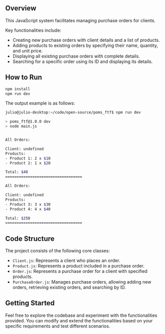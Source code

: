## Overview

This JavaScript system facilitates managing purchase orders for clients.

Key functionalities include:

- Creating new purchase orders with client details and a list of products.
- Adding products to existing orders by specifying their name, quantity, and unit price.
- Displaying all existing purchase orders with complete details.
- Searching for a specific order using its ID and displaying its details.

## How to Run

```bash
npm install
npm run dev
```

The output example is as follows:

```bash
julio@julio-desktop:~/code/open-source/poms_ftf$ npm run dev

> poms_ftf@1.0.0 dev
> node main.js


All Orders: 

Client: undefined
Products: 
- Product 1: 2 x $10
- Product 2: 1 x $20

Total: $40
==================================

All Orders: 

Client: undefined
Products: 
- Product 3: 3 x $30
- Product 4: 4 x $40

Total: $250
==================================
```

## Code Structure

The project consists of the following core classes:

- `Client.js`: Represents a client who places an order.
- `Product.js`: Represents a product included in a purchase order.
- `Order.js`: Represents a purchase order for a client with specified products.
- `PurchaseOrder.js`: Manages purchase orders, allowing adding new orders, retrieving existing orders, and searching by ID.

## Getting Started

Feel free to explore the codebase and experiment with the functionalities provided. You can modify and extend the functionalities based on your specific requirements and test different scenarios.
